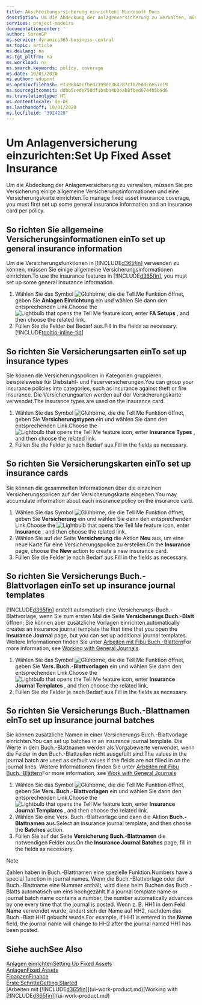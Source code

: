 ```yaml
---
title: Abschreibungsrsicherung einrichten| Microsoft Docs
description: Um die Abdeckung der Anlagenversicherung zu verwalten, müssen Sie pro Versicherung einige allgemeine Versicherungsinformationen und eine Versicherungskarte einrichten.
services: project-madeira
documentationcenter: ''
author: SorenGP
ms.service: dynamics365-business-central
ms.topic: article
ms.devlang: na
ms.tgt_pltfrm: na
ms.workload: na
ms.search.keywords: policy, coverage
ms.date: 10/01/2020
ms.author: edupont
ms.openlocfilehash: e7396b4acfbed7199e1364287cfb7e8dcbe57c19
ms.sourcegitcommit: ddbb5cede750df1baba4b3eab8fbed6744b5b9d6
ms.translationtype: HT
ms.contentlocale: de-DE
ms.lasthandoff: 10/01/2020
ms.locfileid: "3924228"
---
```

# <a name="set-up-fixed-asset-insurance"></a><span data-ttu-id="b39be-103">Um Anlagenversicherung einzurichten:</span><span class="sxs-lookup"><span data-stu-id="b39be-103">Set Up Fixed Asset Insurance</span></span>
<span data-ttu-id="b39be-104">Um die Abdeckung der Anlagenversicherung zu verwalten, müssen Sie pro Versicherung einige allgemeine Versicherungsinformationen und eine Versicherungskarte einrichten.</span><span class="sxs-lookup"><span data-stu-id="b39be-104">To manage fixed asset insurance coverage, you must first set up some general insurance information and an insurance card per policy.</span></span>

## <a name="to-set-up-general-insurance-information"></a><span data-ttu-id="b39be-105">So richten Sie allgemeine Versicherungsinformationen ein</span><span class="sxs-lookup"><span data-stu-id="b39be-105">To set up general insurance information</span></span>
<span data-ttu-id="b39be-106">Um die Versicherungsfunktionen in [!INCLUDE[d365fin](includes/d365fin_md.md)]  verwenden zu können, müssen Sie einige allgemeine Versicherungsinformationen einrichten.</span><span class="sxs-lookup"><span data-stu-id="b39be-106">To use the insurance features in [!INCLUDE[d365fin](includes/d365fin_md.md)], you must set up some general insurance information.</span></span>  

1. <span data-ttu-id="b39be-107">Wählen Sie das Symbol ![Glühbirne, die die Tell Me Funktion öffnet](media/ui-search/search_small.png "Was möchten Sie tun?"), geben Sie **Anlagen Einrichtung** ein und wählen Sie dann den entsprechenden Link.</span><span class="sxs-lookup"><span data-stu-id="b39be-107">Choose the ![Lightbulb that opens the Tell Me feature](media/ui-search/search_small.png "Tell me what you want to do") icon, enter **FA Setups** , and then choose the related link.</span></span>  
2. <span data-ttu-id="b39be-108">Füllen Sie die Felder bei Bedarf aus.</span><span class="sxs-lookup"><span data-stu-id="b39be-108">Fill in the fields as necessary.</span></span> [!INCLUDE[tooltip-inline-tip](includes/tooltip-inline-tip_md.md)]  

## <a name="to-set-up-insurance-types"></a><span data-ttu-id="b39be-109">So richten Sie Versicherungsarten ein</span><span class="sxs-lookup"><span data-stu-id="b39be-109">To set up insurance types</span></span>
<span data-ttu-id="b39be-110">Sie können die Versicherungspolicen in Kategorien gruppieren, beispielsweise für Diebstahl- und Feuerversicherungen.</span><span class="sxs-lookup"><span data-stu-id="b39be-110">You can group your insurance policies into categories, such as insurance against theft or fire insurance.</span></span> <span data-ttu-id="b39be-111">Die Versicherungsarten werden auf der Versicherungskarte verwendet.</span><span class="sxs-lookup"><span data-stu-id="b39be-111">The insurance types are used on the insurance card.</span></span>

1. <span data-ttu-id="b39be-112">Wählen Sie das Symbol ![Glühbirne, die die Tell Me Funktion öffnet](media/ui-search/search_small.png "Was möchten Sie tun?"), geben Sie **Versicherungstypen** ein und wählen Sie dann den entsprechenden Link.</span><span class="sxs-lookup"><span data-stu-id="b39be-112">Choose the ![Lightbulb that opens the Tell Me feature](media/ui-search/search_small.png "Tell me what you want to do") icon, enter **Insurance Types** , and then choose the related link.</span></span>  
2. <span data-ttu-id="b39be-113">Füllen Sie die Felder je nach Bedarf aus.</span><span class="sxs-lookup"><span data-stu-id="b39be-113">Fill in the fields as necessary.</span></span>

## <a name="to-set-up-insurance-cards"></a><span data-ttu-id="b39be-114">So richten Sie Versicherungskarten ein</span><span class="sxs-lookup"><span data-stu-id="b39be-114">To set up insurance cards</span></span>
<span data-ttu-id="b39be-115">Sie können die gesammelten Informationen über die einzelnen Versicherungspolicen auf der Versicherungskarte eingeben.</span><span class="sxs-lookup"><span data-stu-id="b39be-115">You may accumulate information about each insurance policy on the insurance card.</span></span>  

1. <span data-ttu-id="b39be-116">Wählen Sie das Symbol ![Glühbirne, die die Tell Me Funktion öffnet](media/ui-search/search_small.png "Was möchten Sie tun?"), geben Sie **Versicherung** ein und wählen Sie dann den entsprechenden Link.</span><span class="sxs-lookup"><span data-stu-id="b39be-116">Choose the ![Lightbulb that opens the Tell Me feature](media/ui-search/search_small.png "Tell me what you want to do") icon, enter **Insurance** , and then choose the related link.</span></span>  
2. <span data-ttu-id="b39be-117">Wählen Sie auf der Seite **Versicherung** die Aktion **Neu** aus, um eine neue Karte für eine Versicherungspolice zu erstellen.</span><span class="sxs-lookup"><span data-stu-id="b39be-117">On the **Insurance** page, choose the **New** action to create a  new insurance card.</span></span>  
3. <span data-ttu-id="b39be-118">Füllen Sie die Felder je nach Bedarf aus.</span><span class="sxs-lookup"><span data-stu-id="b39be-118">Fill in the fields as necessary.</span></span>

## <a name="to-set-up-insurance-journal-templates"></a><span data-ttu-id="b39be-119">So richten Sie Versicherungs Buch.-Blattvorlagen ein</span><span class="sxs-lookup"><span data-stu-id="b39be-119">To set up insurance journal templates</span></span>
[!INCLUDE[d365fin](includes/d365fin_md.md)] <span data-ttu-id="b39be-120">erstellt automatisch eine Versicherungs-Buch.-Blattvorlage, wenn Sie zum ersten Mal die Seite **Versicherungs Buch.-Blatt** öffnen; Sie können aber zusätzliche Vorlagen einrichten.</span><span class="sxs-lookup"><span data-stu-id="b39be-120">automatically creates an insurance journal template the first time that you open the **Insurance Journal** page, but you can set up additional journal templates.</span></span> <span data-ttu-id="b39be-121">Weitere Informationen finden Sie unter [Arbeiten mit Fibu Buch.-Blättern](ui-work-general-journals.md)</span><span class="sxs-lookup"><span data-stu-id="b39be-121">For more information, see [Working with General Journals](ui-work-general-journals.md).</span></span>  

1. <span data-ttu-id="b39be-122">Wählen Sie das Symbol ![Glühbirne, die die Tell Me Funktion öffnet](media/ui-search/search_small.png "Was möchten Sie tun?"), geben Sie **Vers. Buch.-Blattvorlagen** ein und wählen Sie dann den entsprechenden Link.</span><span class="sxs-lookup"><span data-stu-id="b39be-122">Choose the ![Lightbulb that opens the Tell Me feature](media/ui-search/search_small.png "Tell me what you want to do") icon, enter **Insurance Journal Templates** , and then choose the related link.</span></span>  
2. <span data-ttu-id="b39be-123">Füllen Sie die Felder je nach Bedarf aus.</span><span class="sxs-lookup"><span data-stu-id="b39be-123">Fill in the fields as necessary.</span></span>

## <a name="to-set-up-insurance-journal-batches"></a><span data-ttu-id="b39be-124">So richten Sie Versicherungs Buch.-Blattnamen ein</span><span class="sxs-lookup"><span data-stu-id="b39be-124">To set up insurance journal batches</span></span>
<span data-ttu-id="b39be-125">Sie können zusätzliche Namen in einer Versicherungs Buch.-Blattvorlage einrichten.</span><span class="sxs-lookup"><span data-stu-id="b39be-125">You can set up batches in an insurance journal template.</span></span> <span data-ttu-id="b39be-126">Die Werte in dem Buch.-Blattnamen werden als Vorgabewerte verwendet, wenn die Felder in den Buch.-Blattzeilen nicht ausgefüllt sind.</span><span class="sxs-lookup"><span data-stu-id="b39be-126">The values in the journal batch are used as default values if the fields are not filled in on the journal lines.</span></span> <span data-ttu-id="b39be-127">Weitere Informationen finden Sie unter [Arbeiten mit Fibu Buch.-Blättern](ui-work-general-journals.md)</span><span class="sxs-lookup"><span data-stu-id="b39be-127">For more information, see [Work with General Journals](ui-work-general-journals.md)</span></span>  

1. <span data-ttu-id="b39be-128">Wählen Sie das Symbol ![Glühbirne, die die Tell Me Funktion öffnet](media/ui-search/search_small.png "Was möchten Sie tun?"), geben Sie **Vers. Buch.-Blattvorlagen** ein und wählen Sie dann den entsprechenden Link.</span><span class="sxs-lookup"><span data-stu-id="b39be-128">Choose the ![Lightbulb that opens the Tell Me feature](media/ui-search/search_small.png "Tell me what you want to do") icon, enter **Insurance Journal Templates** , and then choose the related link.</span></span>  
2. <span data-ttu-id="b39be-129">Wählen Sie eine Vers. Buch.-Blattvorlage und dann die Aktion **Buch.-Blattnamen** aus.</span><span class="sxs-lookup"><span data-stu-id="b39be-129">Select an insurance journal template, and then choose the **Batches** action.</span></span>
3. <span data-ttu-id="b39be-130">Füllen Sie auf der Seite **Versicherung Buch.-Blattnamen** die notwendigen Felder aus.</span><span class="sxs-lookup"><span data-stu-id="b39be-130">On the **Insurance Journal Batches** page, fill in the fields as necessary.</span></span>

> [!NOTE]  
>   <span data-ttu-id="b39be-131">Zahlen haben in Buch.-Blattnamen eine spezielle Funktion.</span><span class="sxs-lookup"><span data-stu-id="b39be-131">Numbers have a special function in journal names.</span></span> <span data-ttu-id="b39be-132">Wenn die Buch.-Blattvorlage oder der Buch.-Blattname eine Nummer enthält, wird diese beim Buchen des Buch.-Blatts automatisch um eins hochgezählt.</span><span class="sxs-lookup"><span data-stu-id="b39be-132">If a journal template name or journal batch name contains a number, the number automatically advances by one every time that the journal is posted.</span></span> <span data-ttu-id="b39be-133">Wenn z. B. HH1 in dem Feld **Name** verwendet wurde, ändert sich der Name auf HH2, nachdem das Buch.-Blatt HH1 gebucht wurde.</span><span class="sxs-lookup"><span data-stu-id="b39be-133">For example, if HH1 is entered in the **Name** field, the journal name will change to HH2 after the journal named HH1 has been posted.</span></span>

## <a name="see-also"></a><span data-ttu-id="b39be-134">Siehe auch</span><span class="sxs-lookup"><span data-stu-id="b39be-134">See Also</span></span>
[<span data-ttu-id="b39be-135">Anlagen einrichten</span><span class="sxs-lookup"><span data-stu-id="b39be-135">Setting Up Fixed Assets</span></span>](fa-setup.md)  
[<span data-ttu-id="b39be-136">Anlagen</span><span class="sxs-lookup"><span data-stu-id="b39be-136">Fixed Assets</span></span>](fa-manage.md)  
[<span data-ttu-id="b39be-137">Finanzen</span><span class="sxs-lookup"><span data-stu-id="b39be-137">Finance</span></span>](finance.md)  
[<span data-ttu-id="b39be-138">Erste Schritte</span><span class="sxs-lookup"><span data-stu-id="b39be-138">Getting Started</span></span>](product-get-started.md)  
<span data-ttu-id="b39be-139">[Arbeiten mit [!INCLUDE[d365fin](includes/d365fin_md.md)]](ui-work-product.md)</span><span class="sxs-lookup"><span data-stu-id="b39be-139">[Working with [!INCLUDE[d365fin](includes/d365fin_md.md)]](ui-work-product.md)</span></span>

